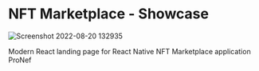 # NFT Marketplace - Showcase

![Screenshot 2022-08-20 132935](https://user-images.githubusercontent.com/106694506/185759894-fd66129c-c19a-42cb-a24f-332cf565b2cf.png)

Modern React landing page for React Native NFT Marketplace application ProNef
